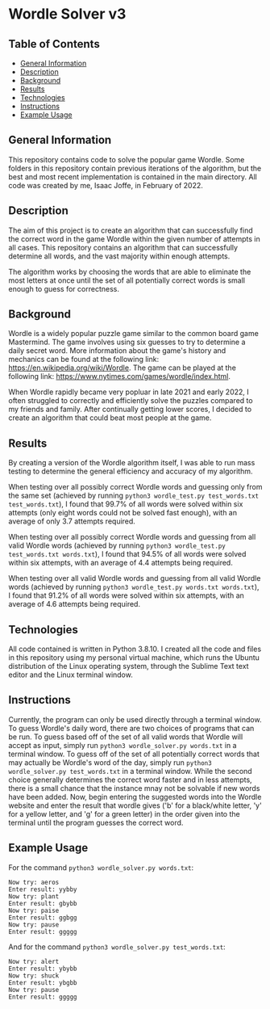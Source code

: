 # Wordle Solver v3

## Table of Contents
* [General Information](#general-information)
* [Description](#description)
* [Background](#background)
* [Results](#results)
* [Technologies](#technologies)
* [Instructions](#instructions)
* [Example Usage](#example-usage)

## General Information
This repository contains code to solve the popular game Wordle. Some folders in this repository contain previous iterations of the algorithm, but the best and most recent implementation is contained in the main directory. All code was created by me, Isaac Joffe, in February of 2022.

## Description
The aim of this project is to create an algorithm that can successfully find the correct word in the game Wordle within the given number of attempts in all cases. This repository contains an algorithm that can successfully determine all words, and the vast majority within enough attempts.

The algorithm works by choosing the words that are able to eliminate the most letters at once until the set of all potentially correct words is small enough to guess for correctness.

## Background
Wordle is a widely popular puzzle game similar to the common board game Mastermind. The game involves using six guesses to try to determine a daily secret word. More information about the game's history and mechanics can be found at the following link: https://en.wikipedia.org/wiki/Wordle. The game can be played at the following link: https://www.nytimes.com/games/wordle/index.html.

When Wordle rapidly became very popluar in late 2021 and early 2022, I often struggled to correctly and efficiently solve the puzzles compared to my friends and family. After continually getting lower scores, I decided to create an algorithm that could beat most people at the game.

## Results
By creating a version of the Wordle algorithm itself, I was able to run mass testing to determine the general efficiency and accuracy of my algorithm. 

When testing over all possibly correct Wordle words and guessing only from the same set (achieved by running `python3 wordle_test.py test_words.txt test_words.txt`), I found that 99.7% of all words were solved within six attempts (only eight words could not be solved fast enough), with an average of only 3.7 attempts required.

When testing over all possibly correct Wordle words and guessing from all valid Wordle words (achieved by running `python3 wordle_test.py test_words.txt words.txt`), I found that 94.5% of all words were solved within six attempts, with an average of 4.4 attempts being required.

When testing over all valid Wordle words and guessing from all valid Wordle words (achieved by running `python3 wordle_test.py words.txt words.txt`), I found that 91.2% of all words were solved within six attempts, with an average of 4.6 attempts being required.

## Technologies
All code contained is written in Python 3.8.10. I created all the code and files in this repository using my personal virtual machine, which runs the Ubuntu distribution of the Linux operating system, through the Sublime Text text editor and the Linux terminal window.

## Instructions
Currently, the program can only be used directly through a terminal window. To guess Wordle's daily word, there are two choices of programs that can be run. To guess based off of the set of all valid words that Wordle will accept as input, simply run `python3 wordle_solver.py words.txt` in a terminal window. To guess off of the set of all potentially correct words that may actually be Wordle's word of the day, simply run `python3 wordle_solver.py test_words.txt` in a terminal window. While the second choice generally determines the correct word faster and in less attempts, there is a small chance that the instance mnay not be solvable if new words have been added. Now, begin entering the suggested words into the Wordle website and enter the result that wordle gives ('b' for a black/white letter, 'y' for a yellow letter, and 'g' for a green letter) in the order given into the terminal until the program guesses the correct word.

## Example Usage
For the command `python3 wordle_solver.py words.txt`:
```
Now try: aeros
Enter result: yybby
Now try: plant
Enter result: gbybb
Now try: paise
Enter result: ggbgg
Now try: pause
Enter result: ggggg
```
And for the command `python3 wordle_solver.py test_words.txt`:
```
Now try: alert
Enter result: ybybb
Now try: shuck
Enter result: ybgbb
Now try: pause
Enter result: ggggg
```
